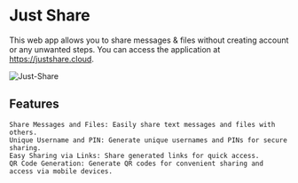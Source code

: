 # Just Share

This web app allows you to share messages & files without creating account or any unwanted steps. You can access the application at https://justshare.cloud.

<img alt="Just-Share" src="https://i.imgur.com/Ozip5Q3.png">

## Features

    Share Messages and Files: Easily share text messages and files with others.
    Unique Username and PIN: Generate unique usernames and PINs for secure sharing.
    Easy Sharing via Links: Share generated links for quick access.
    QR Code Generation: Generate QR codes for convenient sharing and access via mobile devices.